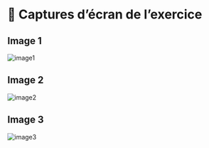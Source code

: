 # 📸 Captures d’écran de l’exercice

## Image 1
![image1](./capture_git/image1.png)

## Image 2
![image2](./capture_git/image2.png)

## Image 3
![image3](./capture_git/image3.png)

